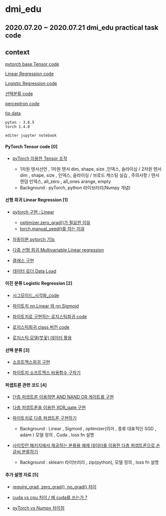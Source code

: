# dmi_edu
## 2020.07.20 ~ 2020.07.21 dmi_edu practical task code

## context
[pytorch base Tensor code](https://github.com/KangHoyong/dmi_edu/blob/master/README.md#pytorch-tensor-code-0) 

[Linear Regression code](https://github.com/KangHoyong/dmi_edu/blob/master/README.md#%EC%84%A0%ED%98%95-%ED%9D%AC%EA%B7%80-linear-regression-1)

[Logistic Regression code](https://github.com/KangHoyong/dmi_edu/blob/master/README.md#%EC%9D%B4%EC%A7%84-%EB%B6%84%EB%A5%98-logistic-regression-2) 

[선택분류 code](https://github.com/KangHoyong/dmi_edu/blob/master/README.md#%EC%84%A0%ED%83%9D-%EB%B6%84%EB%A5%98-3)

[perceptron code](https://github.com/KangHoyong/dmi_edu/blob/master/README.md#%ED%8D%BC%EC%85%89%ED%8A%B8%EB%A1%A0-%EA%B4%80%EB%A0%A8-%EC%BD%94%EB%93%9C-4)

[tip data](https://github.com/KangHoyong/dmi_edu/blob/master/README.md#%EC%B6%94%EA%B0%80-%EC%84%A4%EB%AA%85-%EC%9E%90%EB%A3%8C-5)

```
pyton : 3.8.5 
torch 1.4.0

editer jupyter notebook
```

#### PyTorch Tensor code [0]

- [pyTorch 이용한 Tensor 조작](https://github.com/KangHoyong/dmi_edu/blob/master/PyTorch%20Basic/Pytorch_Tensor_Allocation.ipynb)

  - 1차원 텐서선언 , 1차원 텐서 dim, shape, size ,인덱스, 슬라이싱  / 2차원 텐서 dim , shape, size , 인덱스, 슬라이싱  / 브로드 캐스팅 실습 , 주의사항 / 텐서 랜덤 인덱스, all_zero , all_ones 
  arange, empty
  - Background : pyTorch, python 라이브러리(Numpy 개념) 
  

#### 선형 희귀 Linear Regression [1]

- [pytorch 구현 : Linear](https://github.com/KangHoyong/dmi_edu/blob/master/Linear_Regression/Linear_pytorch.ipynb)

  - [optimizer.zero_grad()가 필요한 이유](https://github.com/KangHoyong/dmi_edu/blob/master/Linear_Regression/optimizer.zero_grad()%20%ED%95%84%EC%9A%94%ED%95%9C%20%EC%9D%B4%EC%9C%A0.ipynb)
  - [torch.manual_seed()를 하는 이유](https://github.com/KangHoyong/dmi_edu/blob/master/Linear_Regression/seed%20%EA%B3%A0%EC%A0%95%ED%95%98%EB%8A%94%20%EC%9D%B4%EC%9C%A0.ipynb)

- [자동미분 pytorch 기능](https://github.com/KangHoyong/dmi_edu/blob/master/Linear_Regression/autograd.ipynb)

- [다중 선형 희귀 Multivariable Linear regression](https://github.com/KangHoyong/dmi_edu/blob/master/Linear_Regression/%EB%8B%A4%EC%A4%91%EC%84%A0%ED%98%95%ED%9D%AC%EA%B7%80.ipynb)

- [클래스 구현](https://github.com/KangHoyong/dmi_edu/blob/master/Linear_Regression/class.ipynb)

- [데이터 로더,Data Load](https://github.com/KangHoyong/dmi_edu/blob/master/Linear_Regression/DataLoad.ipynb)

#### 이진 분류 Logistic Regression [2]

- [시그모이드_시각화_code](https://github.com/KangHoyong/dmi_edu/blob/master/%EB%A1%9C%EC%A7%80%EC%8A%A4%ED%8B%B1%20%ED%9A%8C%EA%B7%80/%EC%8B%9C%EA%B7%B8%EB%AA%A8%EC%9D%B4%EB%93%9C_%EC%8B%9C%EA%B0%81%ED%99%94.ipynb)
 
- [파이토치 nn.Linear 와 nn.Sigmoid](https://github.com/KangHoyong/dmi_edu/blob/master/%EB%A1%9C%EC%A7%80%EC%8A%A4%ED%8B%B1%20%ED%9A%8C%EA%B7%80/%ED%8C%8C%EC%9D%B4%ED%86%A0%EC%B9%98%20nn.Linear%20%EC%99%80%20nn.Sigmoid%20%EB%A1%9C%20%EB%A1%9C%EC%A7%80%EC%8A%A4%ED%8B%B1%20%ED%9A%8C%EA%B7%80%20%EA%B5%AC%ED%98%84%20.ipynb)

- [파이토치로 구현하는 로지스틱회귀 code](https://github.com/KangHoyong/dmi_edu/blob/master/%EB%A1%9C%EC%A7%80%EC%8A%A4%ED%8B%B1%20%ED%9A%8C%EA%B7%80/%ED%8C%8C%EC%9D%B4%ED%86%A0%EC%B9%98%20nn.Linear%20%EC%99%80%20nn.Sigmoid%20%EB%A1%9C%20%EB%A1%9C%EC%A7%80%EC%8A%A4%ED%8B%B1%20%ED%9A%8C%EA%B7%80%20%EA%B5%AC%ED%98%84%20.ipynb)

- [로지스틱회귀 class 버전 code](https://github.com/KangHoyong/dmi_edu/blob/master/로지스틱%20회귀/class.ipynb)

- [로지스틱 모델(붓꽃) 데이터 활용](https://github.com/KangHoyong/dmi_edu/blob/master/%EB%A1%9C%EC%A7%80%EC%8A%A4%ED%8B%B1%20%ED%9A%8C%EA%B7%80/%EB%A1%9C%EC%A7%80%EC%8A%A4%ED%8B%B1%20%EB%AA%A8%EB%8D%B8(%EB%B6%93%EA%BD%83)%20%EB%8D%B0%EC%9D%B4%ED%84%B0%20%ED%99%9C%EC%9A%A9.ipynb)


#### 선택 분류 [3]

- [소프트맥스회귀 구현](https://github.com/KangHoyong/dmi_edu/blob/master/%EC%86%8C%ED%94%84%ED%8A%B8%EB%A7%A5%EC%8A%A4%20%ED%9A%8C%EA%B7%80/%EC%86%8C%ED%94%84%ED%8A%B8%EB%A7%A5%EC%8A%A4%ED%9A%8C%EA%B7%80%EA%B5%AC%ED%98%84.ipynb)

- [파이토치 소프트맥스 비용함수 구하기](https://github.com/KangHoyong/dmi_edu/blob/master/%EC%86%8C%ED%94%84%ED%8A%B8%EB%A7%A5%EC%8A%A4%20%ED%9A%8C%EA%B7%80/%ED%8C%8C%EC%9D%B4%ED%86%A0%EC%B9%98%EC%86%8C%ED%94%84%ED%8A%B8%EB%A7%A5%EC%8A%A4%EB%B9%84%EC%9A%A9%ED%95%A8%EC%88%98%EA%B5%AC%ED%98%84.ipynb)


#### 퍼셉트론 관련 코드 [4]
- [단층 퍼셉트론 이용하면 AND NAND OR 게이트를 구현](https://github.com/KangHoyong/dmi_edu/blob/master/Perceptron_%ED%8D%BC%EC%85%89%ED%8A%B8%EB%A1%A0(Single%20%2C%20MLP)/Single-Layer%20Perceptron_1.ipynb)

- [다층 퍼셉트론을 이용한 XOR_gate 구현](https://github.com/KangHoyong/dmi_edu/blob/master/Perceptron_%ED%8D%BC%EC%85%89%ED%8A%B8%EB%A1%A0(Single%20%2C%20MLP)/MultiLayer_Perceptron(MLP).ipynb)

- [파이토치로 다층 퍼셉트론 구현하기](https://github.com/KangHoyong/dmi_edu/blob/master/Perceptron_퍼셉트론(Single%20%2C%20MLP)/torch_MLP_XOR.ipynb)

  - Background : Linear , Sigmoid , optimizer(의미 , 종류 대표적인 SGD , adam ) 모델 정의 , Cuda , loss fn 설명 

- [사이킷런 패키지에서 제공하는 분류용 예제 데이터를 이용한 다층 퍼셉트론으로 손글씨 분류하기](https://github.com/KangHoyong/dmi_edu/blob/master/Perceptron_퍼셉트론(Single%20%2C%20MLP)/Multilayer%20Perceptron_final_code(데이터가져오기%2C%20데이터%20확인%2C%20라벨확인%2C%20모델%20생성%20%2C%20train).ipynb)

  - Background : sklearn 라이브러리 , zip(python), 모델 정의 , loss fn 설명 
  
  
#### 추가 설명 자료 [5]
- [require_grad, zero_grad(), no_grad() 차이](https://green-late7.tistory.com/48)

- [cuda vs cpu 차이 / 왜 cuda를 쓰는가 ?](https://3months.tistory.com/526)
 
- [pyTorch vs Numpy 차이점](https://jfun.tistory.com/238) 
